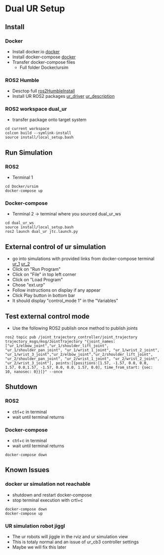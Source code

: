 # Dual UR Setup
## Install
### Docker
- Install docker.io
[docker](https://docs.docker.com/engine/install/ubuntu/)
- Install docker-compose
[docker](https://docs.docker.com/engine/install/ubuntu/)
- Transfer docker-compose files
	- Full folder Docker/ursim

### ROS2 Humble
- Desctop full
[ros2HumbleInstall](https://docs.ros.org/en/humble/Installation/Ubuntu-Install-Debs.html)
- Install UR ROS2 packages
[ur\_driver](https://github.com/UniversalRobots/Universal_Robots_ROS2_Driver/tree/humble)
[ur\_description](https://github.com/UniversalRobots/Universal_Robots_ROS2_Description/tree/humble)


### ROS2 workspace dual\_ur
- transfer package onto target system
```
cd current workspace
colcon build --symlink-install
source install/local_setup.bash
```

## Run Simulation
### ROS2
- Terminal 1
```
cd Docker/ursim
docker-compose up
```
### Docker-compose
- Terminal 2 -> terminal where you sourced dual\_ur\_ws
```
cd dual_ur_ws
source install/local_setup.bash
ros2 launch dual_ur jtc.launch.py
```
## External control of ur simulation
- go into simulations with provided links from docker-compose terminal
[ur\_1](http://192.168.88.101:6080/vnc.html?host=192.168.88.101&port=6080)
[ur\_2](http://192.168.88.102:6080/vnc.html?host=192.168.88.102&port=6080)
- Click on "Run Program"
- Click on "File" in top left corner
- Click on "Load Program"
- Chose "ext.urp"
- Follow instructions on display if any appear
- Click Play button in bottom bar
- It should display "control\_mode 1" in the "Variables"

## Test external control mode
- Use the following ROS2 publish once method to publish joints
```
ros2 topic pub /joint_trajectory_controller/joint_trajectory trajectory_msgs/msg/JointTrajectory "{joint_names: ["ur_1/elbow_joint","ur_1/shoulder_lift_joint", "ur_1/shoulder_pan_joint", "ur_1/wrist_1_joint", "ur_1/wrist_2_joint", "ur_1/wrist_3_joint","ur_2/elbow_joint","ur_2/shoulder_lift_joint", "ur_2/shoulder_pan_joint", "ur_2/wrist_1_joint", "ur_2/wrist_2_joint", "ur_2/wrist_3_joint"], points:[{positions:[1.57, -1.57, 0.0, 0.0, 1.57, 0.0,1.57, -1.57, 0.0, 0.0, 1.57, 0.0], time_from_start: {sec: 10, nanosec: 0}}]}" --once
```

## Shutdown
### ROS2
- ctrl+c in terminal
- wait until terminal returns
### Docker-compose
- ctrl+c in terminal
- wait until terminal returns
```
docker-compose down
```

## Known Issues
### docker ur simulation not reachable
- shutdown and restart docker-compose
- stop terminal execution with crtl+c
```
docker-compose down
docker-compose up
```
### UR simulation robot jiggl
- The ur robots will jiggle in the rviz and ur simulation view
- This is totaly normal and an issue of ur\_cb3 controller settings
- Maybe we will fix this later

